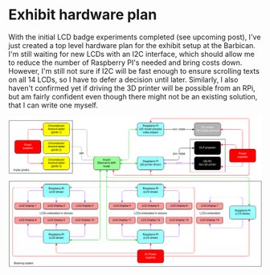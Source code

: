 # Exhibit hardware plan

With the initial LCD badge experiments completed (see upcoming post), I've just created a top level hardware plan for the exhibit setup at the Barbican. I'm still waiting for new LCDs with an I2C interface, which should allow me to reduce the number of Raspberry PI's needed and bring costs down. However, I'm still not sure if I2C will be fast enough to ensure scrolling texts on all 14 LCDs, so I have to defer a decision until later. Similarly, I also haven't confirmed yet if driving the 3D printer will be possible from an RPi, but am fairly confident even though there might not be an existing solution, that I can write one myself.

![Hardware plan](../project_images/20140226-exhibit.png)
